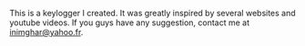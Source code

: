 This is a keylogger I created. It was greatly inspired by several websites and youtube videos.
If you guys have any suggestion, contact me at inimghar@yahoo.fr.
